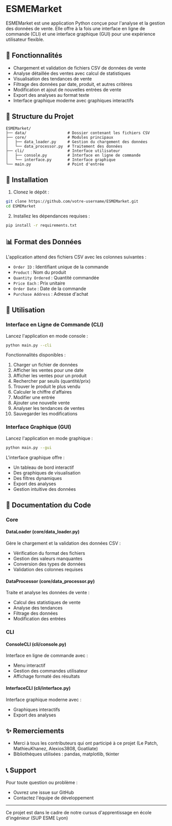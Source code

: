 # ESMEMarket

ESMEMarket est une application Python conçue pour l'analyse et la gestion des données de vente. Elle offre à la fois une interface en ligne de commande (CLI) et une interface graphique (GUI) pour une expérience utilisateur flexible.

## 🌟 Fonctionnalités

- Chargement et validation de fichiers CSV de données de vente
- Analyse détaillée des ventes avec calcul de statistiques
- Visualisation des tendances de vente
- Filtrage des données par date, produit, et autres critères
- Modification et ajout de nouvelles entrées de vente
- Export des analyses au format texte
- Interface graphique moderne avec graphiques interactifs

## 📁 Structure du Projet

```
ESMEMarket/
├── data/                  # Dossier contenant les fichiers CSV
├── core/                  # Modules principaux
│   ├── data_loader.py     # Gestion du chargement des données
│   └── data_processor.py  # Traitement des données
├── cli/                   # Interface utilisateur
│   ├── console.py         # Interface en ligne de commande
│   └── interface.py       # Interface graphique
└── main.py                # Point d'entrée
```

## 🔧 Installation

1. Clonez le dépôt :
```bash
git clone https://github.com/votre-username/ESMEMarket.git
cd ESMEMarket
```

2. Installez les dépendances requises :
```bash
pip install -r requirements.txt
```

## 📊 Format des Données

L'application attend des fichiers CSV avec les colonnes suivantes :
- `Order ID` : Identifiant unique de la commande
- `Product` : Nom du produit
- `Quantity Ordered` : Quantité commandée
- `Price Each` : Prix unitaire
- `Order Date` : Date de la commande
- `Purchase Address` : Adresse d'achat

## 🚀 Utilisation

### Interface en Ligne de Commande (CLI)

Lancez l'application en mode console :
```bash
python main.py --cli
```

Fonctionnalités disponibles :
1. Charger un fichier de données
2. Afficher les ventes pour une date
3. Afficher les ventes pour un produit
4. Rechercher par seuils (quantité/prix)
5. Trouver le produit le plus vendu
6. Calculer le chiffre d'affaires
7. Modifier une entrée
8. Ajouter une nouvelle vente
9. Analyser les tendances de ventes
0. Sauvegarder les modifications

### Interface Graphique (GUI)

Lancez l'application en mode graphique :
```bash
python main.py --gui
```

L'interface graphique offre :
- Un tableau de bord interactif
- Des graphiques de visualisation
- Des filtres dynamiques
- Export des analyses
- Gestion intuitive des données

## 📝 Documentation du Code

### Core

#### DataLoader (core/data_loader.py)
Gère le chargement et la validation des données CSV :
- Vérification du format des fichiers
- Gestion des valeurs manquantes
- Conversion des types de données
- Validation des colonnes requises

#### DataProcessor (core/data_processor.py)
Traite et analyse les données de vente :
- Calcul des statistiques de vente
- Analyse des tendances
- Filtrage des données
- Modification des entrées

### CLI

#### ConsoleCLI (cli/console.py)
Interface en ligne de commande avec :
- Menu interactif
- Gestion des commandes utilisateur
- Affichage formaté des résultats

#### InterfaceCLI (cli/interface.py)
Interface graphique moderne avec :
- Graphiques interactifs
- Export des analyses

## ✨ Remerciements

- Merci à tous les contributeurs qui ont participé à ce projet (Le Patch, MathieuKhanez, Alexios3808, Goatliate)
- Bibliothèques utilisées : pandas, matplotlib, tkinter

## 📞 Support

Pour toute question ou problème :
- Ouvrez une issue sur GitHub
- Contactez l'équipe de développement

---

Ce projet est dans le cadre de notre cursus d'apprentissage en école d'ingénieur (SUP ESME Lyon)
